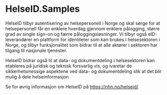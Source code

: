 # HelseID.Samples

HelseID tilbyr autentisering av helsepersonell i Norge og skal sørge for at helsepersonell får en enklere hverdag gjennom enklere pålogging, større grad av single sign-on og færre påloggingsløsninger. Vi tilbyr også eID-leverandører en plattform for identiteter som kan brukes i helsesektoren i Norge, og tilbyr funksjonalitet som bidrar til at alle aktører i sektoren har tilgang til nasjonale tjenester.

HelseID bidrar også til at data- og dokumentdeling i helsesektoren kan etableres på juridisk og teknisk forsvarlig vis, og ivaretar de sikkerhetsmessige aspektene ved data- og dokumentdeling slik at det blir mulig å dele helseinformasjon

Se for øvrig informasjon om HelseID på https://nhn.no/helseid/
